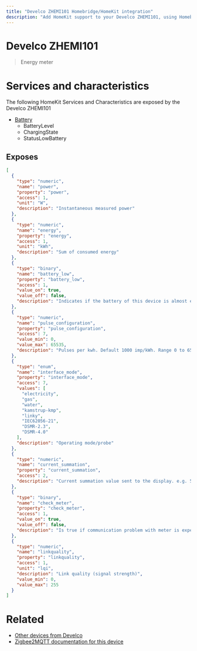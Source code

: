 ```yaml
---
title: "Develco ZHEMI101 Homebridge/HomeKit integration"
description: "Add HomeKit support to your Develco ZHEMI101, using Homebridge, Zigbee2MQTT and homebridge-z2m."
---
```

<!---
This file has been GENERATED using src/docgen/docgen.ts
DO NOT EDIT THIS FILE MANUALLY!
-->
# Develco ZHEMI101
> Energy meter


# Services and characteristics
The following HomeKit Services and Characteristics are exposed by
the Develco ZHEMI101

* [Battery](../../battery.md)
  * BatteryLevel
  * ChargingState
  * StatusLowBattery



## Exposes

```json
[
  {
    "type": "numeric",
    "name": "power",
    "property": "power",
    "access": 1,
    "unit": "W",
    "description": "Instantaneous measured power"
  },
  {
    "type": "numeric",
    "name": "energy",
    "property": "energy",
    "access": 1,
    "unit": "kWh",
    "description": "Sum of consumed energy"
  },
  {
    "type": "binary",
    "name": "battery_low",
    "property": "battery_low",
    "access": 1,
    "value_on": true,
    "value_off": false,
    "description": "Indicates if the battery of this device is almost empty"
  },
  {
    "type": "numeric",
    "name": "pulse_configuration",
    "property": "pulse_configuration",
    "access": 7,
    "value_min": 0,
    "value_max": 65535,
    "description": "Pulses per kwh. Default 1000 imp/kWh. Range 0 to 65535"
  },
  {
    "type": "enum",
    "name": "interface_mode",
    "property": "interface_mode",
    "access": 7,
    "values": [
      "electricity",
      "gas",
      "water",
      "kamstrup-kmp",
      "linky",
      "IEC62056-21",
      "DSMR-2.3",
      "DSMR-4.0"
    ],
    "description": "Operating mode/probe"
  },
  {
    "type": "numeric",
    "name": "current_summation",
    "property": "current_summation",
    "access": 2,
    "description": "Current summation value sent to the display. e.g. 570 = 0,570 kWh"
  },
  {
    "type": "binary",
    "name": "check_meter",
    "property": "check_meter",
    "access": 1,
    "value_on": true,
    "value_off": false,
    "description": "Is true if communication problem with meter is experienced"
  },
  {
    "type": "numeric",
    "name": "linkquality",
    "property": "linkquality",
    "access": 1,
    "unit": "lqi",
    "description": "Link quality (signal strength)",
    "value_min": 0,
    "value_max": 255
  }
]
```

# Related
* [Other devices from Develco](../index.md#develco)
* [Zigbee2MQTT documentation for this device](https://www.zigbee2mqtt.io/devices/ZHEMI101.html)